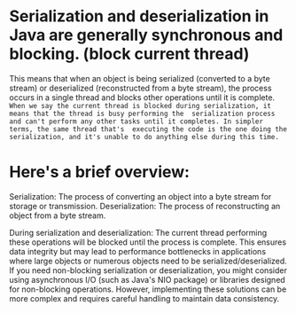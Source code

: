 # Serialization and deserialization in Java are generally synchronous and blocking. (block current thread) 
This means that when an object is being serialized (converted to a byte stream) or 
deserialized (reconstructed from a byte stream), the process occurs in a single thread and blocks other 
operations until it is complete.
`When we say the current thread is blocked during serialization, it means that the thread is busy performing the 
serialization process and can't perform any other tasks until it completes. In simpler terms, the same thread that's 
executing the code is the one doing the serialization, and it's unable to do anything else during this time.`

# Here's a brief overview:
Serialization: The process of converting an object into a byte stream for storage or transmission.
Deserialization: The process of reconstructing an object from a byte stream.

During serialization and deserialization:
The current thread performing these operations will be blocked until the process is complete.
This ensures data integrity but may lead to performance bottlenecks in applications where large objects or 
numerous objects need to be serialized/deserialized.
If you need non-blocking serialization or deserialization, you might consider using asynchronous I/O 
(such as Java's NIO package) or libraries designed for non-blocking operations. However, 
implementing these solutions can be more complex and requires careful handling to maintain data consistency.